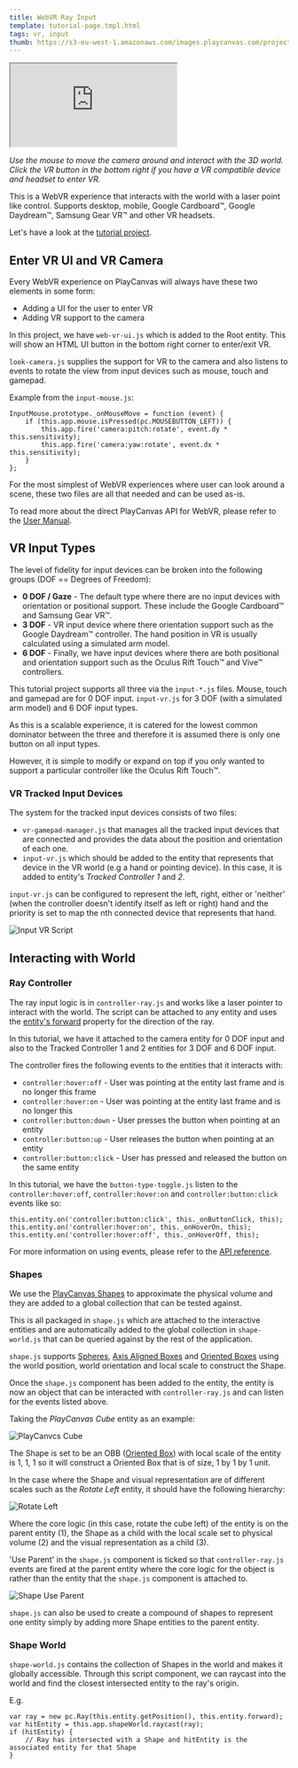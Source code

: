 ```yaml
---
title: WebVR Ray Input
template: tutorial-page.tmpl.html
tags: vr, input
thumb: https://s3-eu-west-1.amazonaws.com/images.playcanvas.com/projects/12/460449/4CA52F-image-75.jpg
---
```


<iframe src="https://playcanv.as/p/TAYVQgU2/"></iframe>

*Use the mouse to move the camera around and interact with the 3D world. Click the VR button in the bottom right if you have a VR compatible device and headset to enter VR.*

This is a WebVR experience that interacts with the world with a laser point like control. Supports desktop, mobile, Google Cardboard™, Google Daydream™, Samsung Gear VR™ and other VR headsets.

Let's have a look at the [tutorial project][1].


## Enter VR UI and VR Camera

Every WebVR experience on PlayCanvas will always have these two elements in some form:

* Adding a UI for the user to enter VR
* Adding VR support to the camera

In this project, we have `web-vr-ui.js` which is added to the Root entity. This will show an HTML UI button in the bottom right corner to enter/exit VR.

`look-camera.js` supplies the support for VR to the camera and also listens to events to rotate the view from input devices such as mouse, touch and gamepad.

Example from the `input-mouse.js`:
~~~javascript~~~
InputMouse.prototype._onMouseMove = function (event) {
    if (this.app.mouse.isPressed(pc.MOUSEBUTTON_LEFT)) {
        this.app.fire('camera:pitch:rotate', event.dy * this.sensitivity);
        this.app.fire('camera:yaw:rotate', event.dx * this.sensitivity);
    }
};
~~~

For the most simplest of WebVR experiences where user can look around a scene, these two files are all that needed and can be used as-is.

To read more about the direct PlayCanvas API for WebVR, please refer to the [User Manual][2].


## VR Input Types

The level of fidelity for input devices can be broken into the following groups (DOF == Degrees of Freedom):

* **0 DOF / Gaze** - The default type where there are no input devices with orientation or positional support. These include the Google Cardboard™ and Samsung Gear VR™.
* **3 DOF** - VR input device where there orientation support such as the Google Daydream™ controller. The hand position in VR is usually calculated using a simulated arm model.
* **6 DOF** - Finally, we have input devices where there are both positional and orientation support such as the Oculus Rift Touch™ and Vive™ controllers.

This tutorial project supports all three via the `input-*.js` files. Mouse, touch and gamepad are for 0 DOF input. `input-vr.js` for 3 DOF (with a simulated arm model) and 6 DOF input types.

As this is a scalable experience, it is catered for the lowest common dominator between the three and therefore it is assumed there is only one button on all input types.

However, it is simple to modify or expand on top if you only wanted to support a particular controller like the Oculus Rift Touch™.

### VR Tracked Input Devices

The system for the tracked input devices consists of two files:

* `vr-gamepad-manager.js` that manages all the tracked input devices that are connected and provides the data about the position and orientation of each one.
* `input-vr.js` which should be added to the entity that represents that device in the VR world (e.g a hand or pointing device). In this case, it is added to entity's *Tracked Controller 1* and *2*.

`input-vr.js` can be configured to represent the left, right, either or 'neither' (when the controller doesn't identify itself as left or right) hand and the priority is set to map the nth connected device that represents that hand.

![Input VR Script][9]

## Interacting with World

### Ray Controller

The ray input logic is in `controller-ray.js` and works like a laser pointer to interact with the world. The script can be attached to any entity and uses the [entity's forward][3] property for the direction of the ray.

In this tutorial, we have it attached to the camera entity for 0 DOF input and also to the Tracked Controller 1 and 2 entities for 3 DOF and 6 DOF input.

The controller fires the following events to the entities that it interacts with:

* `controller:hover:off` - User was pointing at the entity last frame and is no longer this frame
* `controller:hover:on` - User was pointing at the entity last frame and is no longer this
* `controller:button:down` - User presses the button when pointing at an entity
* `controller:button:up` - User releases the button when pointing at an entity
* `controller:button:click` - User has pressed and released the button on the same entity

In this tutorial, we have the `button-type-toggle.js` listen to the `controller:hover:off`, `controller:hover:on` and `controller:button:click` events like so:

~~~javascript~~~
this.entity.on('controller:button:click', this._onButtonClick, this);
this.entity.on('controller:hover:on', this._onHoverOn, this);
this.entity.on('controller:hover:off', this._onHoverOff, this);
~~~

For more information on using events, please refer to the [API reference][14].

### Shapes

We use the [PlayCanvas Shapes][4] to approximate the physical volume and they are added to a global collection that can be tested against.


This is all packaged in `shape.js` which are attached to the interactive entities and are automatically added to the global collection in `shape-world.js` that can be queried against by the rest of the application.

`shape.js` supports [Spheres][5], [Axis Aligned Boxes][6] and [Oriented Boxes][7] using the world position, world orientation and local scale to construct the Shape.

Once the `shape.js` component has been added to the entity, the entity is now an object that can be interacted with `controller-ray.js` and can listen for the events listed above.

Taking the *PlayCanvas Cube* entity as an example:

![PlayCanvcs Cube][8]

The Shape is set to be an OBB ([Oriented Box][7]) with local scale of the entity is 1, 1, 1 so it will construct a Oriented Box that is of size, 1 by 1 by 1 unit.

In the case where the Shape and visual representation are of different scales such as the *Rotate Left* entity, it should have the following hierarchy:

![Rotate Left][10]

Where the core logic (in this case, rotate the cube left) of the entity is on the parent entity (1), the Shape as a child with the local scale set to physical volume (2) and the visual representation as a child (3).

'Use Parent' in the `shape.js` component is ticked so that `controller-ray.js` events are fired at the parent entity where the core logic for the object is rather than the entity that the `shape.js` component is attached to.

![Shape Use Parent][11]

`shape.js` can also be used to create a compound of shapes to represent one entity simply by adding more Shape entities to the parent entity.

### Shape World

`shape-world.js` contains the collection of Shapes in the world and makes it globally accessible. Through this script component, we can raycast into the world and find the closest intersected entity to the ray's origin.

E.g.
~~~javascript~~~
var ray = new pc.Ray(this.entity.getPosition(), this.entity.forward);
var hitEntity = this.app.shapeWorld.raycast(ray);
if (hitEntity) {
    // Ray has intersected with a Shape and hitEntity is the associated entity for that Shape
}
~~~

[1]: https://playcanvas.com/project/460449/overview/webvr-ray-input
[2]: http://developer.playcanvas.com/en/user-manual/vr/using-webvr/
[3]: http://developer.playcanvas.com/en/api/pc.Entity.html#forward
[4]: https://github.com/playcanvas/engine/tree/master/src/shape
[5]: http://developer.playcanvas.com/en/api/pc.BoundingSphere.html
[6]: http://developer.playcanvas.com/en/api/pc.BoundingBox.html
[7]: http://developer.playcanvas.com/en/api/pc.OrientedBox.html
[8]: /images/tutorials/webvr-ray-input/playcanvas-cube.jpg
[9]: /images/tutorials/webvr-ray-input/input-vr.jpg
[10]: /images/tutorials/webvr-ray-input/rotate-left.jpg
[11]: /images/tutorials/webvr-ray-input/shape-use-parent.jpg
[12]: https://developer.oculus.com/webvr/
[13]: https://developer3.oculus.com/documentation/vrweb/latest/concepts/carmel-launching-content/
[14]: http://developer.playcanvas.com/en/api/pc.events.html
